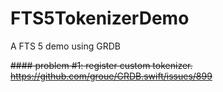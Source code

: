 # FTS5TokenizerDemo
A FTS 5 demo using GRDB

~~#### problem #1: register custom tokenizer.~~
~~https://github.com/groue/GRDB.swift/issues/899~~
